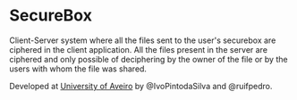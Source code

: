 # SecureBox
Client-Server system where all the files sent to the user's securebox are ciphered in the client application. All the files present in the server are ciphered and only possible of deciphering by the owner of the file or by the users with whom the file was shared.

Developed at [University of Aveiro](https://www.ua.pt/) by @IvoPintodaSilva and @ruifpedro.
